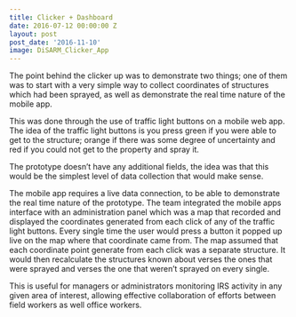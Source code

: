 ```yaml
---
title: Clicker + Dashboard
date: 2016-07-12 00:00:00 Z
layout: post
post_date: '2016-11-10'
image: DiSARM_Clicker_App
---
```


The point behind the clicker up was to demonstrate two things; one of them was to start with a very simple way to collect coordinates of structures which had been sprayed, as well as demonstrate the real time nature of the mobile app.

This was done through the use of traffic light buttons on a mobile web app. The idea of the traffic light buttons is you press green if you were able to get to the structure; orange if there was some degree of uncertainty and red if you could not get to the property and spray it.

The prototype doesn’t have any additional fields, the idea was that this would be the simplest level of data collection that would make sense.

The mobile app requires a live data connection, to be able to demonstrate the real time nature of the prototype. The team integrated the mobile apps interface with an administration panel which was a map that recorded and displayed the coordinates generated from each click of any of the traffic light buttons. Every single time the user would press a button it popped up live on the map where that coordinate came from. The map assumed that each coordinate point generate from each click was a separate structure. It would then recalculate the structures known about verses the ones that were sprayed and verses the one that weren’t sprayed on every single.

This is useful for managers or administrators monitoring IRS activity in any given area of interest, allowing effective collaboration of efforts between field workers as well office workers.
